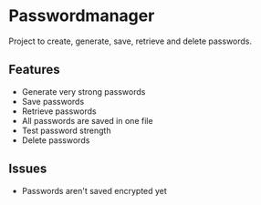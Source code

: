# Passwordmanager
Project to create, generate, save, retrieve and delete passwords.

## Features
- Generate very strong passwords
- Save passwords
- Retrieve passwords
- All passwords are saved in one file
- Test password strength
- Delete passwords
## Issues
- Passwords aren't saved encrypted yet


